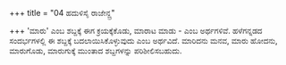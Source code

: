 +++
title = "04 ಹದುಳಿಸೈ ರಾಜೇನ್ದ್ರ"

+++
'ಮಾರು' ಎಂಬ ಶಬ್ದಕ್ಕೆ ಈಗ ಕ್ರಯಕ್ಕೆಕೊಡು, ಮಾರಾಟ ಮಾಡು - ಎಂಬ ಅರ್ಥಗಳಿವೆ. ಹಳೆಗನ್ನಡದ ಸಂದರ್ಭಗಳಲ್ಲಿ ಈ ಶಬ್ದಕ್ಕೆ ಬದಲಾಯಿಸಿಕೊಳ್ಳುವುದು ಎಂಬ ಅರ್ಥವಿದೆ. ಮಾರಿದನು ಮನವ, ಮಾರು ಹೋದನು, ಮಾರುಗೊಡು, ಮಾರುಗುಕ್ಕೆ ಮುಂತಾದ ಶಬ್ದಗಳನ್ನು ಪರಿಶೀಲಿಸಬಹುದು.